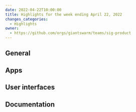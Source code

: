 ```yaml
---
date: 2022-04-22T10:00:00
title: Highlights for the week ending April 22, 2022
changes_categories:
  - Highlights
owner:
  - https://github.com/orgs/giantswarm/teams/sig-product
---
```

## General


## Apps


## User interfaces



## Documentation


